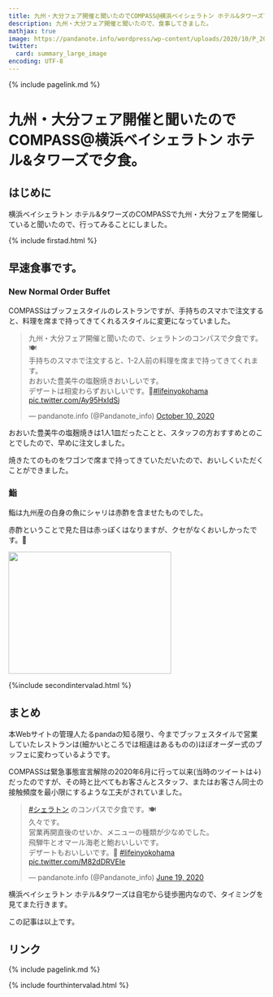 ```yaml
---
title: 九州・大分フェア開催と聞いたのでCOMPASS@横浜ベイシェラトン ホテル&タワーズで夕食。  - panda大学習帳外伝
description: 九州・大分フェア開催と聞いたので、食事してきました。
mathjax: true
image: https://pandanote.info/wordpress/wp-content/uploads/2020/10/P_20201009_183524_vHDR_On_HP_a.jpg
twitter: 
  card: summary_large_image
encoding: UTF-8
---
```

{% include pagelink.md %}
# 九州・大分フェア開催と聞いたのでCOMPASS@横浜ベイシェラトン ホテル&タワーズで夕食。 
## はじめに
横浜ベイシェラトン ホテル&タワーズのCOMPASSで九州・大分フェアを開催していると聞いたので、行ってみることにしました。

{% include firstad.html %}
## 早速食事です。
### New Normal Order Buffet
COMPASSはブッフェスタイルのレストランですが、手持ちのスマホで注文すると、料理を席まで持ってきてくれるスタイルに変更になっていました。

<blockquote class="twitter-tweet"><p lang="ja" dir="ltr">九州・大分フェア開催と聞いたので、シェラトンのコンパスで夕食です。🍽️<br>手持ちのスマホで注文すると、1-2人前の料理を席まで持ってきてくれます。<br>おおいた豊美牛の塩麹焼きおいしいです。<br>デザートは相変わらずおいしいです。🍰<a href="https://twitter.com/hashtag/lifeinyokohama?src=hash&amp;ref_src=twsrc%5Etfw">#lifeinyokohama</a> <a href="https://t.co/Ay95HxIdSj">pic.twitter.com/Ay95HxIdSj</a></p>&mdash; pandanote.info (@Pandanote_info) <a href="https://twitter.com/Pandanote_info/status/1314870512766476288?ref_src=twsrc%5Etfw">October 10, 2020</a></blockquote> <script async src="https://platform.twitter.com/widgets.js" charset="utf-8"></script>

おおいた豊美牛の塩麹焼きは1人1皿だったことと、スタッフの方おすすめとのことでしたので、早めに注文しました。

焼きたてのものをワゴンで席まで持ってきていただいたので、おいしくいただくことができました。

### 鮨
鮨は九州産の白身の魚にシャリは赤酢を含ませたものでした。

赤酢ということで見た目は赤っぽくはなりますが、クセがなくおいしかったです。&#x1f363;

<a href="https://pandanote.info/?attachment_id=6846"><img src="https://pandanote.info/wordpress/wp-content/uploads/2020/10/P_20201009_185506_vHDR_On_HP-scaled.jpg" width="320" height="240"/></a>

{%include secondintervalad.html %}

## まとめ
本Webサイトの管理人たるpandaの知る限り、今までブッフェスタイルで営業していたレストランは(細かいところでは相違はあるものの)ほぼオーダー式のブッフェに変わっているようです。

COMPASSは緊急事態宣言解除の2020年6月に行って以来(当時のツイートは↓)だったのですが、その時と比べてもお客さんとスタッフ、またはお客さん同士の接触頻度を最小限にするような工夫がされていました。

<blockquote class="twitter-tweet"><p lang="ja" dir="ltr"><a href="https://twitter.com/hashtag/%E3%82%B7%E3%82%A7%E3%83%A9%E3%83%88%E3%83%B3?src=hash&amp;ref_src=twsrc%5Etfw">#シェラトン</a> のコンパスで夕食です。🍽️<br>久々です。<br>営業再開直後のせいか、メニューの種類が少なめでした。<br>飛騨牛とオマール海老と鮑おいしいです。<br>デザートもおいしいです。🍰 <a href="https://twitter.com/hashtag/lifeinyokohama?src=hash&amp;ref_src=twsrc%5Etfw">#lifeinyokohama</a> <a href="https://t.co/M82dDRVEIe">pic.twitter.com/M82dDRVEIe</a></p>&mdash; pandanote.info (@Pandanote_info) <a href="https://twitter.com/Pandanote_info/status/1273952690649722880?ref_src=twsrc%5Etfw">June 19, 2020</a></blockquote> <script async src="https://platform.twitter.com/widgets.js" charset="utf-8"></script>

横浜ベイシェラトン ホテル&タワーズは自宅から徒歩圏内なので、タイミングを見てまた行きます。

この記事は以上です。
## リンク
{% include pagelink.md %}

{% include fourthintervalad.html %}
